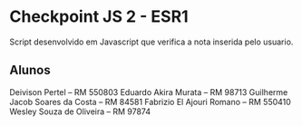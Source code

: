 # Checkpoint JS 2 - ESR1

Script desenvolvido em Javascript que verifica a nota inserida pelo usuario.

## Alunos

Deivison Pertel – RM 550803
Eduardo Akira Murata – RM 98713
Guilherme Jacob Soares da Costa – RM 84581
Fabrizio El Ajouri Romano – RM 550410
Wesley Souza de Oliveira – RM 97874